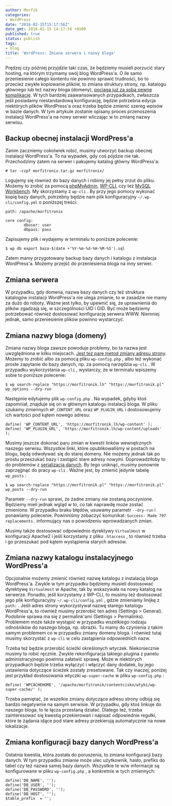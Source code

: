 ```yaml
---
author: Morfik
categories:
- WordPress
date: "2016-02-15T15:17:56Z"
date_gmt: 2016-02-15 14:17:56 +0100
published: true
status: publish
tags:
- blog
title: 'WordPress: Zmiana serwera i nazwy bloga'
---
```


Prędzej czy później przyjdzie taki czas, że będziemy musieli porzucić stary hosting, na którym
trzymamy swój blog WordPress'a. O ile samo przeniesienie całego kontentu nie powinno sprawić
trudności, bo to przecież zwykłe kopiowanie plików, to zmiana struktury strony, np. katalogu
głównego lub też nazwy bloga (domeny), [pociąga już za sobą pewne
komplikacje](https://codex.wordpress.org/Moving_WordPress). W tych bardziej zaawansowanych
przypadkach, zwłaszcza jeśli posiadamy niestandardową konfigurację, będzie potrzebna edycja
niektórych plików WordPress'a oraz trzeba będzie zmienić szereg wpisów w bazie danych. W tym
artykule zostanie opisany proces przenoszenia instalacji WordPress'a na nowy serwer wliczając w to
zmianę nazwy serwisu.

<!--more-->
## Backup obecnej instalacji WordPress'a

Zanim zaczniemy cokolwiek robić, musimy utworzyć backup obecnej instalacji WordPress'a. To na
wypadek, gdy coś pójdzie nie tak. Przechodzimy zatem na serwer i pakujemy katalog główny
WordPress'a:

    # tar -czpf morfitronix.tar.gz morfitronix/

Logujemy się również do bazy danych i robimy jej pełny zrzut do pliku. Możemy to zrobić za pomocą
[phpMyAdmin](https://www.phpmyadmin.net/), [WP-CLI](http://wp-cli.org/), czy też [MySQL
Workbench](https://www.mysql.com/products/workbench/). My skorzystamy z `wp-cli` . By przy jego
pomocy wykonać kopię bazy danych, potrzebny będzie nam plik konfiguracyjny `~/.wp-cli/config.yml` o
poniższej treści:

    path: /apache/morfitronix
    
    core config:
            dbuser: user
            dbpass: pass

Zapisujemy plik i wydajemy w terminalu to poniższe polecenie:

    $ wp db export baza-$(date +'%Y-%m-%d-%H-%M-%S').sql

Zatem mamy przygotowany backup bazy danych i katalogu z instalacja WordPress'a. Możemy przejść do
przeniesienia bloga na inny serwer.

## Zmiana serwera

W przypadku, gdy domena, nazwa bazy danych czy też struktura katalogów instalacji WordPress'a nie
ulega zmianie, to w zasadzie nie mamy za dużo do roboty. Ważne jest tylko, by upewnić się, że
uprawnienia do plików zgadzają się, w szczególności UID i GID. Być może będziemy potrzebować również
dostosować konfigurację serwera WWW. Niemniej jednak, samo przeniesienie plików powinno wystarczyć.

## Zmiana nazwy bloga (domeny)

Zmiana nazwy bloga zawsze powoduje problemy, bo ta nazwa jest uwzględniona w kilku miejscach. [Jest
też parę metod zmiany adresu strony](https://codex.wordpress.org/Changing_The_Site_URL). Możemy to
zrobić albo za pomocą pliku `wp-config.php` , albo też wykonać proste zapytanie do bazy danych, np.
za pomocą narzędzia `wp-cli` . W przypadku wykorzystania `wp-cli` , wystarczy, że w terminalu
wpiszemy sobie to poniższe polecenie:

    $ wp search-replace "https://morfitronik.lh" "https://morfitronik.pl" wp_options --dry-run

Następnie edytujemy plik `wp-config.php` . Na wypadek, gdyby ktoś zapomniał, znajduje się on w
głównym katalogu instalacji bloga. W pliku szukamy zmiennych `WP_CONTENT_URL` oraz `WP_PLUGIN_URL`
i dostosowujemy ich wartości pod kątem nowego adresu:

    define( 'WP_CONTENT_URL', 'https://morfitronik.lh/wp-content' );
    define( 'WP_PLUGIN_URL', 'https://morfitronik.lh/wp-content/uploads' );

Musimy jeszcze dokonać paru zmian w kwestii linków wewnętrznych naszego serwisu. Wszystkie linki,
które opublikowaliśmy w postach na blogu, będą odwoływać się do starej domeny. Nie możemy jednak
tak po prostu przeszukać bazy i zastąpić stare adresy nowymi. Doprowadziłoby to do problemów z
[serializacją danych](https://pl.wikipedia.org/wiki/Serializacja). By tego uniknąć, musimy ponownie
zaprzęgnąć do pracy `wp-cli` . Ważne jest, by zmienić jedynie tabelę `wp_posts` :

    $ wp search-replace "https://morfitronik.pl" "https://morfitronik.pl" wp_posts --dry-run

Parametr `--dry-run` sprawi, że żadne zmiany nie zostaną poczynione. Będziemy mieli jednak wgląd w
to, co tak naprawdę może zostać zmienione. W przypadku braku błędów, usuwamy parametr `--dry-run` i
ponawiamy polecenie. Powinniśmy zobaczyć komunikat: `Success: Made 797 replacements.` informujący
nas o powodzeniu wprowadzanych zmian.

Musimy także dostosować odpowiednio dyrektywy `VirtualHost` w konfiguracji Apache2 i jeśli
korzystamy z pliku `.htaccess` , to również trzeba i go przeszukać pod kątem wystąpienia starych
adresów.

## Zmiana nazwy katalogu instalacyjnego WordPress'a

Opcjonalnie możemy zmienić również nazwę katalogu z instalacją bloga WordPress'a. Zwykle w tym
przypadku będziemy musieli dostosować dyrektywę `VirtualHost` w Apache, tak by wskazywała na nowy
katalog na serwerze. Ponadto, jeśli korzystamy z WP-CLI, to musimy też dostosować jego plik
konfiguracyjny `~/.wp-cli/config.yml` , gdzie zmieniamy linijkę z `path:` . Jeśli adres strony
wykorzystywał nazwę starego katalogu WordPress'a, to również musimy przerobić ten adres (Settings \>
General). Podobnie sprawa ma się z permalink'ami (Settings \> Permalinks). Problemem może także
wystąpić w przypadku wszelkiego rodzaju odnośników do naszego bloga, np. obrazki. Tu mamy do
czynienia z takim samym problemem co w przypadku zmiany domeny bloga. I również tutaj musimy
skorzystać z `wp-cli` w celu zastąpienia odpowiednich nazw.

Trzeba też będzie przerobić ścieżki określonych wtyczek. Niekoniecznie musimy to robić ręcznie.
Zwykle rekonfiguracja takiego plugina z panelu administracyjnego powinna załatwić sprawę. Może w
niektórych przypadkach będzie trzeba wyłączyć i włączyć dany dodatek, by jego ustawienia dotyczące
ścieżek zostały zresetowane. Tak czy inaczej, poniżej jest przykład dostosowania wtyczki
`wp-super-cache` w pliku `wp-config.php` :

    define( 'WPCACHEHOME', '/apache/morfitronik/contentcisko/wtyki/wp-super-cache/' );

Trzeba pamiętać, że wszelkie zmiany dotyczące adresu strony odbiją się bardzo negatywnie na samym
serwisie. W przypadku, gdy ktoś linkuje do naszego bloga, to te łącza przestaną działać. Dlatego
też, trzeba zainteresować się kwestią przekierowań i napisać odpowiednie regułki, które te żądania
idące pod stare adresy przekierują automatycznie na nowe lokalizacje.

## Zmiana konfiguracji bazy danych WordPress'a

Ostatnia kwestia, która została do poruszenia, to zmiana konfiguracji bazy danych. W tym przypadku
zmianie może ulec użytkownik, hasło, prefiks do tabel czy też nazwa samej bazy danych. Wszystkie te
w/w informacje są konfigurowane w pliku `wp-config.php` , a konkretnie w tych zmiennych:

    define('DB_NAME', '');
    define('DB_USER', '');
    define('DB_PASSWORD', '');
    define('DB_HOST', '');
    $table_prefix  = '';

